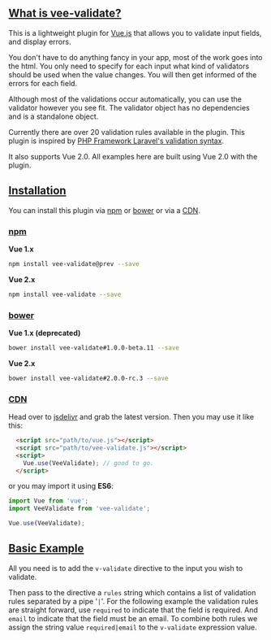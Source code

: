 ## [What is vee-validate?](#about)

This is a lightweight plugin for [Vue.js](https://vuejs.org/) that allows you to validate input fields, and display errors.  

You don't have to do anything fancy in your app, most of the work goes into the html. You only need to specify for each input what kind of validators should be used when the value changes. You will then get informed of the errors for each field.  

Although most of the validations occur automatically, you can use the validator however you see fit. The validator object has no dependencies and is a standalone object.  

Currently there are over 20 validation rules available in the plugin. This plugin is inspired by [PHP Framework Laravel's validation syntax](https://laravel.com/).  

It also supports Vue 2.0\. All examples here are built using Vue 2.0 with the plugin.

## [Installation](#installation)

You can install this plugin via [npm](#npm) or [bower](#bower) or via a [CDN](#cdn).

### [npm](#npm)

**Vue 1.x**
```bash
npm install vee-validate@prev --save
```

**Vue 2.x**
```bash
npm install vee-validate --save
```

### [bower](#bower)

**Vue 1.x (deprecated)**
```bash
bower install vee-validate#1.0.0-beta.11 --save
```

**Vue 2.x**
```bash
bower install vee-validate#2.0.0-rc.3 --save
```

### [CDN](#cdn)

Head over to [jsdelivr](https://www.jsdelivr.com/projects/vee-validate) and grab the latest version. Then you may use it like this: 

```html
  <script src="path/to/vue.js"></script>
  <script src="path/to/vee-validate.js"></script>
  <script>
    Vue.use(VeeValidate); // good to go. 
  </script>
```

or you may import it using **ES6**:

```js
import Vue from 'vue';
import VeeValidate from 'vee-validate';

Vue.use(VeeValidate);
```

## [Basic Example](#basic-example)

All you need is to add the `v-validate` directive to the input you wish to validate.  

Then pass to the directive a `rules` string which contains a list of validation rules separated by a pipe '`|`'. For the following example the validation rules are straight forward, use `required` to indicate that the field is required. And `email` to indicate that the field must be an email. To combine both rules we assign the string value `required|email` to the `v-validate` expression value.